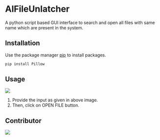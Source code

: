 # AlFileUnlatcher

A python script based GUI interface to search and open all files with same name which are present in the system.

## Installation

Use the package manager [pip](https://pip.pypa.io/en/stable/) to install packages.

```bash
pip install Pillow
```

## Usage

![](/Capture.JPG)

1. Provide the input as given in above image.
2. Then, click on OPEN FILE button.

## Contributor

<a href="https://github.com/alankarartist/ALFILEUNLATCHER/graphs/contributors">
    <img src="https://contrib.rocks/image?repo=alankarartist/ALFILEUNLATCHER" />
</a>